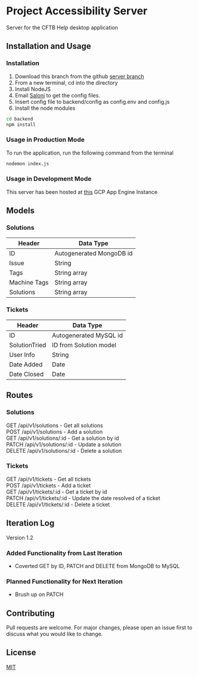 # Project Accessibility Server
Server for the CFTB Help desktop application

## Installation and Usage

### Installation
1. Download this branch from the github [server branch](https://github.com/ieee-utd/project-accessibility/tree/server)
2. From a new terminal, cd into the directory
3. Install NodeJS
4. Email [Saloni](mailto:saloni.shivdasani@utdallas.edu) to get the config files.
5. Insert config file to backend/config as config.env and config.js
6. Install the node modules
```bash
cd backend
npm install
```

### Usage in Production Mode
To run the application, run the following command from the terminal

```bash
nodemon index.js
```

### Usage in Development Mode
This server has been hosted at [this](https://project-accessibility.wl.r.appspot.com) GCP App Engine Instance

## Models

### Solutions
Header | Data Type
--- | --- 
ID | Autogenerated MongoDB id 
Issue | String 
Tags | String array 
Machine Tags | String array 
Solutions | String array 

### Tickets
Header | Data Type
--- | --- 
ID | Autogenerated MySQL id 
SolutionTried | ID from Solution model 
User Info | String
Date Added | Date
Date Closed | Date

## Routes

### Solutions
GET /api/v1/solutions - Get all solutions  
POST /api/v1/solutions - Add a solution  
GET /api/v1/solutions/:id - Get a solution by id  
PATCH /api/v1/solutions/:id - Update a solution  
DELETE /api/v1/solutions/:id - Delete a solution  

### Tickets
GET /api/v1/tickets - Get all tickets  
POST /api/v1/tickets - Add a ticket  
GET /api/v1/tickets/:id - Get a ticket by id  
PATCH /api/v1/tickets/:id - Update the date resolved of a ticket  
DELETE /api/v1/tickets/:id - Delete a ticket  

## Iteration Log
Version 1.2

### Added Functionality from Last Iteration
* Coverted GET by ID, PATCH and DELETE from MongoDB to MySQL

### Planned Functionality for Next Iteration
* Brush up on PATCH

## Contributing
Pull requests are welcome. For major changes, please open an issue first to discuss what you would like to change.

## License
[MIT](https://choosealicense.com/licenses/mit/)
